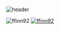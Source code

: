 ### 

![header](https://capsule-render.vercel.app/api?type=waving&color=auto&height=200&section=header&text=👋Hi,%20Welcome&fontSize=70)

![ffinn92](https://github-readme-stats.vercel.app/api?username=ffinn92&show_icons=true)
[![ffinn92](https://github-readme-stats.vercel.app/api/top-langs/?username=ffinn92&show_icons=true&hide_border=true&title_color=004386&icon_color=004386&layout=compact)](https://github.com/ffinn92)

<!--
**ffinn92/ffinn92** is a ✨ _special_ ✨ repository because its `README.md` (this file) appears on your GitHub profile.

Here are some ideas to get you started:

- 🔭 I’m currently working on ...
- 🌱 I’m currently learning ...
- 👯 I’m looking to collaborate on ...
- 🤔 I’m looking for help with ...
- 💬 Ask me about ...
- 📫 How to reach me: ...
- 😄 Pronouns: ...
- ⚡ Fun fact: ...
-->
